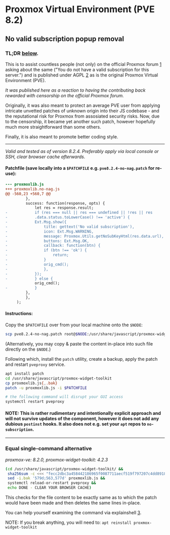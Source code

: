 # Proxmox Virtual Environment (PVE 8.2)
## No valid subscription popup removal

### TL;DR [below](#equal-single-command-alternative).

This is to assist countless people (not only) on the official Proxmox forum [1] asking about the same ("You do not have a valid subscription for this server.") and is published under AGPL [2] as is the original Proxmox Virtual Environment (PVE).

_It was published here as a reaction to having the contributing back rewarded with censorship on the official Proxmox forum._

Originally, it was also meant to protect an average PVE user from applying intricate unvetted patches of unknown origin into their JS codebase - and the reputational risk for Proxmox from assosiated security risks. Now, due to the censorship, it became yet another such patch, however hopefully much more straightforward than some others.

Finally, it is also meant to promote better coding style.

---

_Valid and tested as of version 8.2.4. Preferably apply via local console or SSH, clear browser cache afterwards._

#### Patchfile (save locally into a `$PATCHFILE` e.g. `pve8.2.4-no-nag.patch` for re-use):

```diff
--- proxmoxlib.js
+++ proxmoxlib.no-nag.js
@@ -560,23 +560,7 @@
         },
         success: function(response, opts) {
             let res = response.result;
-            if (res === null || res === undefined || !res || res
-            .data.status.toLowerCase() !== 'active') {
-            Ext.Msg.show({
-                title: gettext('No valid subscription'),
-                icon: Ext.Msg.WARNING,
-                message: Proxmox.Utils.getNoSubKeyHtml(res.data.url),
-                buttons: Ext.Msg.OK,
-                callback: function(btn) {
-                if (btn !== 'ok') {
-                    return;
-                }
-                orig_cmd();
-                },
-            });
-            } else {
             orig_cmd();
-            }
         },
         },
     );
```

#### Instructions:

Copy the `$PATCHFILE` over from your local machine onto the `$NODE`:
```sh
scp pve8.2.4-no-nag.patch root@$NODE:/usr/share/javascript/proxmox-widget-toolkit/$PATCHFILE
```

(Alternatively, you may copy & paste the content in-place into such file directly on the `$NODE`.)

Following which, install the `patch` utility, create a backup, apply the patch and restart `pveproxy` service.

```sh
apt install patch
cd /usr/share/javascript/proxmox-widget-toolkit
cp proxmoxlib.js{,.bak}
patch -u proxmoxlib.js -i $PATCHFILE

# the following command will disrupt your GUI access
systemctl restart pveproxy
```

#### NOTE: This is rather rudimentary and intentionally explicit approach and will not survive updates of the component, however it does not add any dubious `postinst` hooks. It also does not e.g. set your `apt` repos to `no-subscription`.

---

### Equal single-command alternative 
_proxmox-ve: 8.2.0, proxmox-widget-toolkit: 4.2.3_

```sh
(cd /usr/share/javascript/proxmox-widget-toolkit/ &&
 sha256sum -c <<< "fecc2dbc3a458442186965f0087711aecf519f797207c4dd891806ccba3636f3 proxmoxlib.js" &&
 sed -i.bak '579d;563,577d' proxmoxlib.js &&
 systemctl reload-or-restart pveproxy &&
 echo DONE - CLEAR YOUR BROWSER CACHE)
```
This checks for the file content to be exactly same as to which the patch would have been made and then deletes the same lines in-place.

You can help yourself examining the command via explainshell [3].


NOTE: If you break anything, you will need to: `apt reinstall proxmox-widget-toolkit`

[1]: https://forum.proxmox.com
[2]: https://www.gnu.org/licenses/agpl-3.0.md
[3]: https://explainshell.com/explain?cmd=%28cd+%2Fusr%2Fshare%2Fjavascript%2Fproxmox-widget-toolkit%2F+%26%26++sha256sum+-c+%3C%3C%3C+%22fecc2dbc3a458442186965f0087711aecf519f797207c4dd891806ccba3636f3+proxmoxlib.js%22+%26%26++sed+-i.bak+%27579d%3B563%2C577d%27+proxmoxlib.js+%26%26+systemctl+reload-or-restart+pveproxy+%26%26++echo+DONE+-+CLEAR+YOUR+BROWSER+CACHE%29
